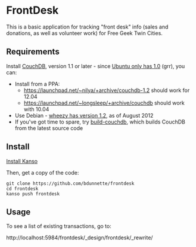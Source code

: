 # FrontDesk

This is a basic application for tracking "front desk" info (sales and donations, as well as volunteer work) for Free Geek Twin Cities.

## Requirements
Install [CouchDB](http://couchdb.apache.org), version 1.1 or later - since [Ubuntu only has 1.0](http://packages.ubuntu.com/search?keywords=couchdb) (grr), you can:

* Install from a PPA:
  * https://launchpad.net/~nilya/+archive/couchdb-1.2 should work for 12.04
  * https://launchpad.net/~longsleep/+archive/couchdb should work with 10.04
* Use Debian - [wheezy has version 1.2](http://packages.debian.org/wheezy/couchdb), as of August 2012
* If you've got time to spare, try [build-couchdb](http://github.com/iriscouch/build-couchdb), which builds CouchDB from the latest source code


## Install 

[Install Kanso](http://kan.so/install)

Then, get a copy of the code:
```
git clone https://github.com/bdunnette/frontdesk
cd frontdesk
kanso push frontdesk
```

## Usage

To see a list of existing transactions, go to:

http://localhost:5984/frontdesk/_design/frontdesk/_rewrite/
